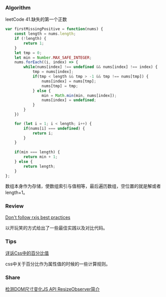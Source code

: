 
### Algorithm

leetCode 41.缺失的第一个正数
``` javascript
var firstMissingPositive = function(nums) {
    const length = nums.length;
    if (!length) {
        return 1;
    }
    let tmp = 0;
    let min = Number.MAX_SAFE_INTEGER;
    nums.forEach((i, index) => {
        while(nums[index] !== undefined && nums[index] !== index) {
            tmp = nums[index];
            if(tmp < length && tmp > -1 && tmp !== nums[tmp]) {
                nums[index] = nums[tmp];
                nums[tmp] = tmp;
            } else {
                min = Math.min(min, nums[index]);
                nums[index] = undefined;
            }
        }
    })

    for (let i = 1; i < length; i++) {
        if(nums[i] === undefined) {
            return i;
        }
    }
    
    if(min === length) {
        return min + 1;
    } else {
        return length;
    }
};
```
数组本身作为存储，使数组索引与值相等，最后遍历数组，空位置的就是解或者length+1。

### Review

[Don't follow rxjs best practices](https://dev.to/nikpoltoratsky/don-t-follow-rxjs-best-practices-4893)

以开玩笑的方式给出了一些最佳实践以及对比代码。

### Tips

[详诉Css中的百分比值](https://segmentfault.com/a/1190000000590998)

css中关于百分比作为属性值的时候的一些计算规则。

### Share

[检测DOM尺寸变化JS API ResizeObserver简介](https://www.zhangxinxu.com/wordpress/2020/03/dom-resize-api-resizeobserver/)

